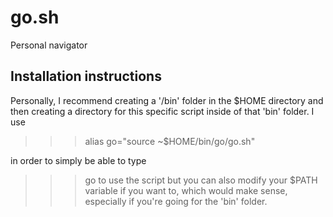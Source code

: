 # go.sh

Personal navigator

## Installation instructions

Personally, I recommend creating a '/bin' folder in the $HOME directory and then creating a directory for this specific script inside of that 'bin' folder.
I use 
>>> alias go="source ~$HOME/bin/go/go.sh" 

in order to simply be able to type
>>> go <parameters>
to use the script but you can also modify your $PATH variable if you want to, which would make sense, especially if you're going for the 'bin' folder.
